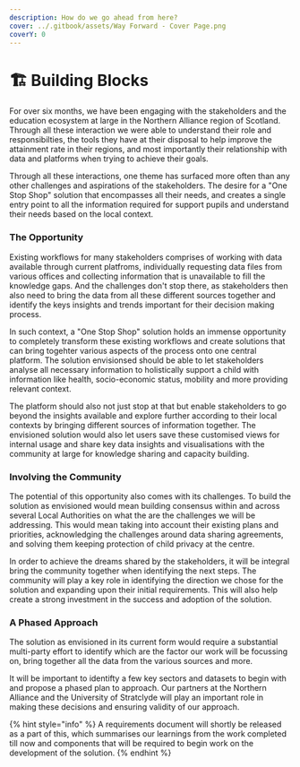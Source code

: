 ```yaml
---
description: How do we go ahead from here?
cover: ../.gitbook/assets/Way Forward - Cover Page.png
coverY: 0
---
```


# 🏗 Building Blocks

For over six months, we have been engaging with the stakeholders and the education ecosystem at large in the Northern Alliance region of Scotland. Through all these interaction we were able to understand their role and responsibilties, the tools they have at their disposal to help improve the attainment rate in their regions, and most importantly their relationship with data and platforms when trying to achieve their goals.

Through all these interactions, one theme has surfaced more often than any other challenges and aspirations of the stakeholders. The desire for a "One Stop Shop" solution that encompasses all their needs, and creates a single entry point to all the information required for support pupils and understand their needs based on the local context.

### The Opportunity

Existing workflows for many stakeholders comprises of working with data available through current platfroms, individually requesting data files from various offices and collecting information that is unavailable to fill the knowledge gaps. And the challenges don't stop there, as stakeholders then also need to bring the data from all these different sources together and identify the keys insights and trends important for their decision making process.

In such context, a "One Stop Shop" solution holds an immense opportunity to completely transform these existing workflows and create solutions that can bring togehter various aspects of the process onto one central platform. The solution envisionsed should be able to let stakeholders analyse all necessary information to holistically support a child with information like health, socio-economic status, mobility and more providing relevant context.

The platform should also not just stop at that but enable stakeholders to go beyond the insights available and explore further according to their local contexts by bringing different sources of information together. The envisioned solution would also let users save these customised views for internal usage and share key data insights and visualisations with the community at large for knowledge sharing and capacity building.

### Involving the Community

The potential of this opportunity also comes with its challenges. To build the solution as envisioned would mean building consensus within and across several Local Authorities on what the are the challenges we will be addressing. This would mean taking into account their existing plans and priorities, acknowledging the challenges around data sharing agreements, and solving them keeping protection of child privacy at the centre.

In order to achieve the dreams shared by the stakeholders, it will be integral bring the community together when identifying the next steps. The community will play a key role in identifying the direction we chose for the solution and expanding upon their initial requirements. This will also help create a strong investment in the success and adoption of the solution.

### A Phased Approach

The solution as envisioned in its current form would require a substantial multi-party effort to identify which are the factor our work will be focussing on, bring together all the data from the various sources and more.&#x20;

It will be important to identifty a few key sectors and datasets to begin with and propose a phased plan to approach. Our partners at the Northern Alliance and the University of Stratclyde will play an important role in making these decisions and ensuring validity of our approach.

{% hint style="info" %}
A requirements document will shortly be released as a part of this, which summarises our learnings from the work completed till now and components that will be required to begin work on the development of the solution.
{% endhint %}
